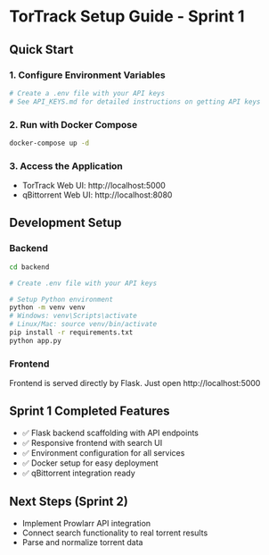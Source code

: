 # TorTrack Setup Guide - Sprint 1

## Quick Start

### 1. Configure Environment Variables
```bash
# Create a .env file with your API keys
# See API_KEYS.md for detailed instructions on getting API keys
```

### 2. Run with Docker Compose
```bash
docker-compose up -d
```

### 3. Access the Application
- TorTrack Web UI: http://localhost:5000
- qBittorrent Web UI: http://localhost:8080

## Development Setup

### Backend
```bash
cd backend

# Create .env file with your API keys

# Setup Python environment
python -m venv venv
# Windows: venv\Scripts\activate
# Linux/Mac: source venv/bin/activate
pip install -r requirements.txt
python app.py
```

### Frontend
Frontend is served directly by Flask. Just open http://localhost:5000

## Sprint 1 Completed Features
- ✅ Flask backend scaffolding with API endpoints
- ✅ Responsive frontend with search UI
- ✅ Environment configuration for all services
- ✅ Docker setup for easy deployment
- ✅ qBittorrent integration ready

## Next Steps (Sprint 2)
- Implement Prowlarr API integration
- Connect search functionality to real torrent results
- Parse and normalize torrent data 